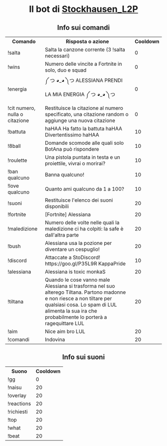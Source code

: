 <center>
  <h1>Il bot di <a href="https://www.twitch.tv/stockhausen_l2p/">Stockhausen_L2P</a></h1>
</center>
<center>
  <h2>Info sui comandi</h2>
</center>
<center>
  <table>
    <tr>
      <th>Comando</th>
      <th>Risposta o azione</th>
      <th>Cooldown</th>
    </tr>
    <tr>
      <td>!salta</td>
      <td>Salta la canzone corrente (3 !salta necessari)</td>
      <td>0</td>
    </tr>
    <tr>
      <td>!wins <qualcuno></td>
        <td>Numero delle vincite a Fortnite in solo, duo e squad</td>
        <td>0</td>
      </tr>
    <tr>
      <td>!energia</td>
      <td>༼ つ ◕_◕ ༽つ ALESSIANA PRENDI LA MIA ENERGIA ༼ つ ◕_◕ ༽つ</td>
      <td>0</td>
    </tr>
    <tr>
      <td>!cit numero, nulla o citazione</td>
      <td>Restituisce la citazione al numero specificato, una citazione random o aggiunge una nuova citazione</td>
      <td>0</td>
    </tr>
    <tr>
      <td>!battuta</td>
      <td>haHAA Ha fatto la battuta haHAA Divertentissimo haHAA</td>
      <td>10</td>
    </tr>
    <tr>
      <td>!8ball</td>
      <td>Domande scomode alle quali solo BotAna può rispondere</td>
      <td>10</td>
    </tr>
    <tr>
      <td>!roulette</td>
      <td>Una pistola puntata in testa e un proiettile, vivrai o morirai?</td>
      <td>10</td>
    </tr>
    <tr>
      <td>!ban qualcuno </td>
      <td>Banna qualcuno!</td>
      <td>10</td>
    </tr>
    <tr>
      <td>!love qualcuno </td>
      <td>Quanto ami qualcuno da 1 a 100?</td>
      <td>10</td>
    </tr>
    <tr>
      <td>!suoni</td>
      <td>Restituisce l'elenco dei suoni disponibili</td>
      <td>20</td>
    </tr>
    <tr>
      <td>!fortnite</td>
      <td>[Fortnite] Alessiana</td>
      <td>20</td>
    </tr>
    <tr>
      <td>!maledizione</td>
      <td>Numero delle volte nelle quali la maledizione ci ha colpiti: la safe è dall'altra parte</td>
      <td>20</td>
    </tr>
    <tr>
      <td>!bush</td>
      <td>Alessiana usa la pozione per diventare un cespuglio!</td>
      <td>20</td>
    </tr>
    <tr>
      <td>!discord</td>
      <td>Attaccate a StoDiscord! https://goo.gl/P35L9R KappaPride</td>
      <td>10</td>
    </tr>
    <tr>
      <td>!alessiana</td>
      <td>Alessiana is toxic monkaS</td>
      <td>20</td>
    </tr>
    <tr>
      <td>!tiltana</td>
      <td>Quando le cose vanno male Alessiana si trasforma nel suo alterego Tiltana. Partono madonne e non riesce a non tiltare per qualsiasi cosa. Lo spam di LUL alimenta la sua ira che probabilmente lo porterà a ragequittare LUL</td>
      <td>20</td>
    </tr>
    <tr>
      <td>!aim</td>
      <td>Nice aim bro LUL</td>
      <td>20</td>
    </tr>
    <tr>
      <td>!comandi</td>
      <td>Indovina</td>
      <td>20</td>
    </tr>
  </table>
</center>
<center>
  <h2>Info sui suoni</h2>
</center>
<center>
  <table>
    <tr>
      <th>Suono</th>
      <th>Cooldown</th>
    </tr>
    <tr>
      <td>!gg</td>
      <td>0</td>
    </tr>
    <tr>
      <td>!naisu</td>
      <td>20</td>
    </tr>
    <tr>
      <td>!overlay</td>
      <td>20</td>
    </tr>
    <tr>
      <td>!reactions</td>
      <td>20</td>
    </tr>
    <tr>
      <td>!richiesti</td>
      <td>20</td>
    </tr>
    <tr>
      <td>!top</td>
      <td>20</td>
    </tr>
    <tr>
      <td>!what</td>
      <td>20</td>
    </tr>
    <tr>
      <td>!beat</td>
      <td>20</td>
    </tr>
  </table>
</center>
